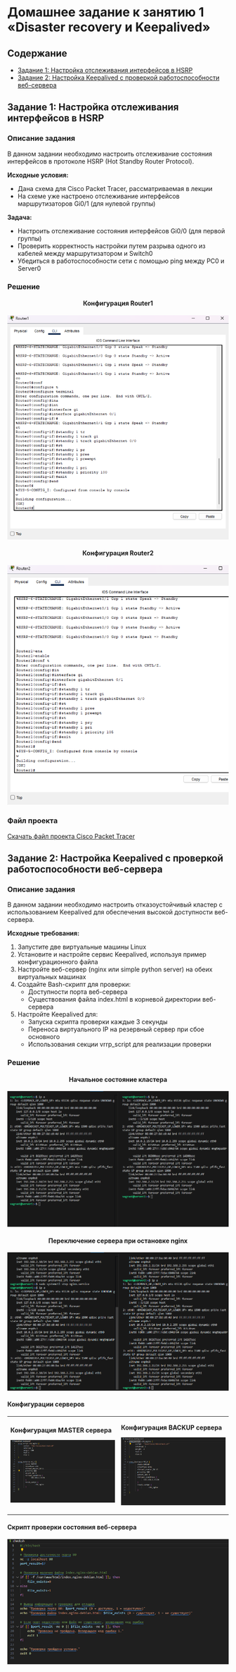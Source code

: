 # Домашнее задание к занятию 1 «Disaster recovery и Keepalived»

## Содержание
- [Задание 1: Настройка отслеживания интерфейсов в HSRP](#задание-1-настройка-отслеживания-интерфейсов-в-hsrp)
- [Задание 2: Настройка Keepalived с проверкой работоспособности веб-сервера](#задание-2-настройка-keepalived-с-проверкой-работоспособности-веб-сервера)

## Задание 1: Настройка отслеживания интерфейсов в HSRP

### Описание задания

В данном задании необходимо настроить отслеживание состояния интерфейсов в протоколе HSRP (Hot Standby Router Protocol).

**Исходные условия:**
- Дана схема для Cisco Packet Tracer, рассматриваемая в лекции
- На схеме уже настроено отслеживание интерфейсов маршрутизаторов Gi0/1 (для нулевой группы)

**Задача:**
- Настроить отслеживание состояния интерфейсов Gi0/0 (для первой группы)
- Проверить корректность настройки путем разрыва одного из кабелей между маршрутизатором и Switch0
- Убедиться в работоспособности сети с помощью ping между PC0 и Server0

### Решение

<div align="center">

#### Конфигурация Router1
![Конфигурация Router1](screen/Router1.png)

#### Конфигурация Router2
![Конфигурация Router2](screen/Router2.png)

</div>

### Файл проекта
[Скачать файл проекта Cisco Packet Tracer](hsrp_advanced+.pkt)


## Задание 2: Настройка Keepalived с проверкой работоспособности веб-сервера

### Описание задания

В данном задании необходимо настроить отказоустойчивый кластер с использованием Keepalived для обеспечения высокой доступности веб-сервера.

**Исходные требования:**
1. Запустите две виртуальные машины Linux
2. Установите и настройте сервис Keepalived, используя пример конфигурационного файла
3. Настройте веб-сервер (nginx или simple python server) на обеих виртуальных машинах
4. Создайте Bash-скрипт для проверки:
   - Доступности порта веб-сервера
   - Существования файла index.html в корневой директории веб-сервера
5. Настройте Keepalived для:
   - Запуска скрипта проверки каждые 3 секунды
   - Переноса виртуального IP на резервный сервер при сбое основного
   - Использования секции vrrp_script для реализации проверки

### Решение

<div align="center">

#### Начальное состояние кластера
![Начальное состояние кластера](screen/start.png)

#### Переключение сервера при остановке nginx
![Переключение при остановке nginx](screen/stop%20nginx.png)

</div>

#### Конфигурации серверов

<table>
<tr>
<td width="50%">

**Конфигурация MASTER сервера**

![Конфигурация MASTER](screen/master.png)

</td>
<td width="50%">

**Конфигурация BACKUP сервера**

![Конфигурация BACKUP](screen/backup.png)

</td>
</tr>
</table>

#### Скрипт проверки состояния веб-сервера

<div align="center">

![Скрипт проверки состояния веб-сервера](screen/script.png)

</div>

